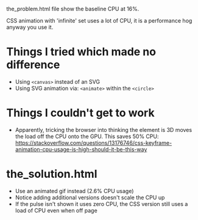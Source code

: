 the_problem.html file show the baseline CPU at 16%.

CSS animation with 'infinite' set uses a lot of CPU, it is a performance hog anyway you use it.

# Things I tried which made no difference

- Using `<canvas>` instead of an SVG
- Using SVG animation via: `<animate>` within the `<circle>`

# Things I couldn't get to work

- Apparently, tricking the browser into thinking the element is 3D moves the load off the CPU onto the GPU. This saves 50% CPU: https://stackoverflow.com/questions/13176746/css-keyframe-animation-cpu-usage-is-high-should-it-be-this-way

# the_solution.html

- Use an animated gif instead (2.6% CPU usage)
- Notice adding additional versions doesn't scale the CPU up
- If the pulse isn't shown it uses zero CPU, the CSS version still uses a load of CPU even when off page
